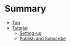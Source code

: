 # Summary

- [Top](./README.md)
- [Tutorial](./tutorial.md)
  - [Setting-up](./setup.md)
  - [Publish and Subscribe](./pubsub.md)
